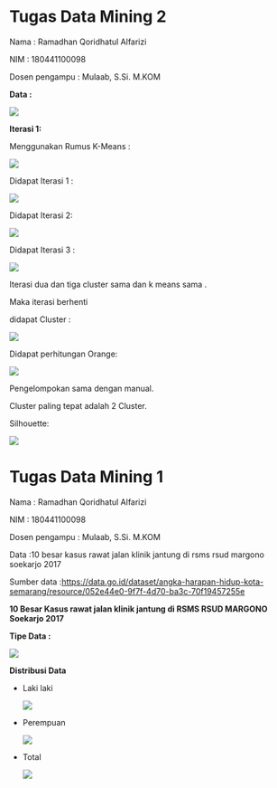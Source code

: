 # Tugas Data Mining 2

Nama : Ramadhan Qoridhatul Alfarizi

NIM : 180441100098

Dosen pengampu : Mulaab, S.Si. M.KOM

**Data :**

![](images\data_tugas2.JPG)

**Iterasi 1:**

Menggunakan Rumus K-Means : 

![](images\rumus1.JPG)

Didapat Iterasi 1 : 

![](images\tugas2_iterasi1.JPG)

Didapat Iterasi 2:

![](images\tugas2_iterasi2.JPG)

Didapat Iterasi 3 :

![](images\tugas2_iterasi3.JPG)

Iterasi dua dan tiga cluster sama dan k means sama .

Maka iterasi berhenti 

didapat Cluster :

![](images\tugas2_akhircluster.JPG)

Didapat perhitungan Orange:

![](images\tugas2_orange.JPG)

Pengelompokan sama dengan manual.

Cluster paling tepat adalah 2 Cluster.

Silhouette:

![](images\tugas2_silhoette.JPG)





# Tugas Data Mining 1

Nama : Ramadhan Qoridhatul Alfarizi

NIM : 180441100098

Dosen pengampu : Mulaab, S.Si. M.KOM

Data :10 besar kasus rawat jalan klinik jantung di rsms rsud margono soekarjo 2017

Sumber data :https://data.go.id/dataset/angka-harapan-hidup-kota-semarang/resource/052e44e0-9f7f-4d70-ba3c-70f19457255e

**10 Besar Kasus rawat jalan klinik jantung di  RSMS RSUD MARGONO Soekarjo 2017**

**Tipe Data :**

![](images\tipe.JPG)

**Distribusi Data**

- Laki laki

  ![](images\laki.JPG)

- Perempuan

  ![](images\perempuan.JPG)

- Total

  ![](images\total.JPG)